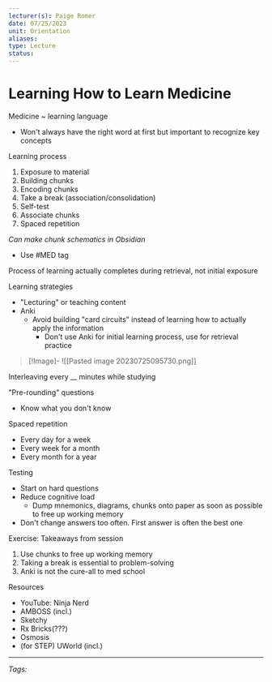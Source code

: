 ```yaml
---
lecturer(s): Paige Romer
date: 07/25/2023
unit: Orientation
aliases: 
type: Lecture
status: 
---
```

# Learning How to Learn Medicine

Medicine ~ learning language
- Won't always have the right word at first but important to recognize key concepts

Learning process
1. Exposure to material
2. Building chunks
3. Encoding chunks 
4. Take a break (association/consolidation)
5. Self-test
6. Associate chunks
7. Spaced repetition

_Can make chunk schematics in Obsidian_
- Use #MED tag

Process of learning actually completes during retrieval, not initial exposure

Learning strategies
- "Lecturing" or teaching content
- Anki
	- Avoid building "card circuits" instead of learning how to actually apply the information
		- Don't use Anki for initial learning process, use for retrieval practice

> [!Image]-
> ![[Pasted image 20230725095730.png]]

Interleaving every __ minutes while studying

"Pre-rounding" questions
- Know what you don't know

Spaced repetition
- Every day for a week
- Every week for a month
- Every month for a year

Testing
- Start on hard questions
- Reduce cognitive load
	- Dump mnemonics, diagrams, chunks onto paper as soon as possible to free up working memory
- Don't change answers too often. First answer is often the best one

Exercise: Takeaways from session
1. Use chunks to free up working memory
2. Taking a break is essential to problem-solving
3. Anki is not the cure-all to med school

Resources
- YouTube: Ninja Nerd
- AMBOSS (incl.)
- Sketchy
- Rx Bricks(???)
- Osmosis
- (for STEP) UWorld (incl.)

---
_Tags:_ 